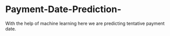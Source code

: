 # Payment-Date-Prediction-
With the help of machine learning here we are predicting tentative payment date.

